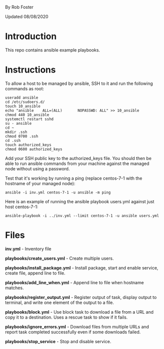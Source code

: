 By Rob Foster

Updated 08/08/2020

# Introduction
This repo contains ansible example playbooks.

# Instructions
To allow a host to be managed by ansible, SSH to it and run the following commands as root:
```
useradd ansible
cd /etc/sudoers.d/
touch 10_ansible
echo "ansible    ALL=(ALL)       NOPASSWD: ALL" >> 10_ansible
chmod 440 10_ansible
systemctl restart sshd
su - ansible
cd ~
mkdir .ssh
chmod 0700 .ssh
cd .ssh
touch authorized_keys
chmod 0600 authorized_keys
```
Add your SSH public key to the authorized_keys file. You should then be able to run ansible commands from your machine against the managed node without using a password. 

Test that it's working by running a ping (replace centos-7-1 with the hostname of your managed node):
```
ansible -i inv.yml centos-7-1 -u ansible -m ping 
```
Here is an example of running the ansible playbook users.yml against just host centos-7-1:
```
ansible-playbook -i ../inv.yml --limit centos-7-1 -u ansible users.yml
```

# Files
**inv.yml** - Inventory file

**playbooks/create_users.yml** - Create multiple users. 

**playbooks/install_package.yml** - Install package, start and enable service, create file, append line to file.

**playbooks/add_line_when.yml** - Append line to file when hostname matches.

**playbooks/register_output.yml** - Register output of task, display output to terminal, and write one element of the output to a file.

**playbooks/block.yml** - Use block task to download a file from a URL and copy it to a destination. Uses a rescue task to show if it fails.

**playbooks/ignore_errors.yml** - Download files from multiple URLs and report task completed successfully even if some downloads failed. 

**playbooks/stop_service** - Stop and disable service.

